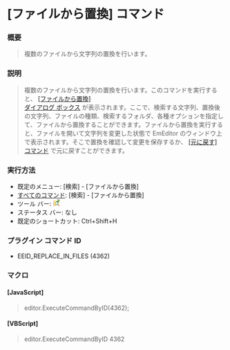 # \[ファイルから置換\] コマンド

### 概要

> 複数のファイルから文字列の置換を行います。

### 説明

> 複数のファイルから文字列の置換を行います。このコマンドを実行すると、 [\[ファイルから置換\] \
> ダイアログ ボックス](../../dlg/replace_in_files/index) が表示されます。ここで、検索する文字列、置換後の文字列、ファイルの種類、検索するフォルダ、各種オプションを指定して、ファイルから置換することができます。ファイルから置換を実行すると、ファイルを開いて文字列を変更した状態で
> EmEditor のウィンドウ上で表示されます。そこで置換を確認して変更を保存するか、 [\[元に戻す\] \
> コマンド](../edit/edit_undo) で元に戻すことができます。

### 実行方法

- 既定のメニュー: \[検索\] \- \[ファイルから置換\]
- [すべてのコマンド](../../glossary/allcommands): \[検索\] \- \[ファイルから置換\]
- ツール バー: ![](../../images/replaceinfiles.gif)
- ステータス バー: なし
- 既定のショートカット: Ctrl+Shift+H

### プラグイン コマンド ID

- EEID\_REPLACE\_IN\_FILES (4362)

### マクロ

#### \[JavaScript\]

> editor.ExecuteCommandByID(4362);

#### \[VBScript\]

> editor.ExecuteCommandByID 4362
